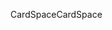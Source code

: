 <span data-ttu-id="83cac-101">CardSpace</span><span class="sxs-lookup"><span data-stu-id="83cac-101">CardSpace</span></span>